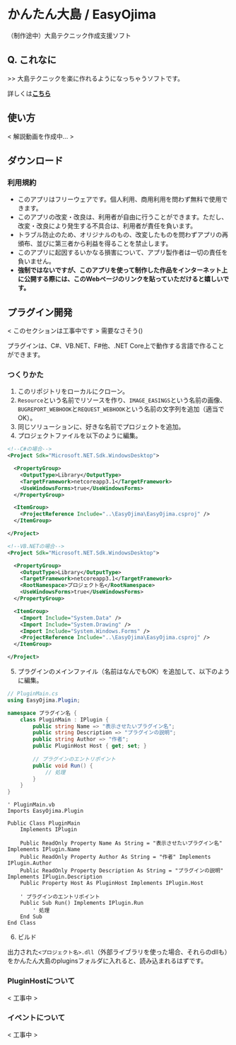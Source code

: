 # かんたん大島 / EasyOjima
（制作途中）大島テクニック作成支援ソフト

## Q. これなに
\>\> 大島テクニックを楽に作れるようになっちゃうソフトです。

詳しくは[**こちら**](https://www.kankantari.net/EasyOjima)

## 使い方
< 解説動画を作成中… >

## ダウンロード

### 利用規約
* このアプリはフリーウェアです。個人利用、商用利用を問わず無料で使用できます。
* このアプリの改変・改良は、利用者が自由に行うことができます。ただし、改変・改良により発生する不具合は、利用者が責任を負います。
* トラブル防止のため、オリジナルのもの、改変したものを問わずアプリの再頒布、並びに第三者から利益を得ることを禁止します。
* このアプリに起因するいかなる損害について、アプリ製作者は一切の責任を負いません。
* <strong>強制ではないですが、このアプリを使って制作した作品をインターネット上に公開する際には、このWebページのリンクを貼っていただけると嬉しいです。</strong>

## プラグイン開発
< このセクションは工事中です >
需要なさそう()
<!--
<strong>このリポジトリのファイルだけで作ることは可能ですが、準備が面倒な方は`@Nodoka_Oto_Mad`(twiter)または`Nodoka#7342`(Discord)までDMください。テンプレートを押し付けます。</strong>
-->
プラグインは、C#、VB.NET、F#他、.NET Core上で動作する言語で作ることができます。
### つくりかた
1. このリポジトリをローカルにクローン。
2. `Resource`という名前でリソースを作り、`IMAGE_EASINGS`という名前の画像、`BUGREPORT_WEBHOOK`と`REQUEST_WEBHOOK`という名前の文字列を追加（適当でOK）。
3. 同じソリューションに、好きな名前でプロジェクトを追加。
4. プロジェクトファイルを以下のように編集。
```xml
<!--C#の場合-->
<Project Sdk="Microsoft.NET.Sdk.WindowsDesktop">

  <PropertyGroup>
    <OutputType>Library</OutputType>
    <TargetFramework>netcoreapp3.1</TargetFramework>
    <UseWindowsForms>true</UseWindowsForms>
  </PropertyGroup>

  <ItemGroup>
    <ProjectReference Include="..\EasyOjima\EasyOjima.csproj" />
  </ItemGroup>

</Project>
```
```xml
<!--VB.NETの場合-->
<Project Sdk="Microsoft.NET.Sdk.WindowsDesktop">

  <PropertyGroup>
    <OutputType>Library</OutputType>
    <TargetFramework>netcoreapp3.1</TargetFramework>
    <RootNamespace>プロジェクト名</RootNamespace>
    <UseWindowsForms>true</UseWindowsForms>
  </PropertyGroup>

  <ItemGroup>
    <Import Include="System.Data" />
    <Import Include="System.Drawing" />
    <Import Include="System.Windows.Forms" />
    <ProjectReference Include="..\EasyOjima\EasyOjima.csproj" />
  </ItemGroup>

</Project>
```
5. プラグインのメインファイル（名前はなんでもOK）を追加して、以下のように編集。
```csharp
// PluginMain.cs
using EasyOjima.Plugin;

namespace プラグイン名 {
    class PluginMain : IPlugin {
        public string Name => "表示させたいプラグイン名";
        public string Description => "プラグインの説明";
        public string Author => "作者";
        public PluginHost Host { get; set; }
    
        // プラグインのエントリポイント
        public void Run() {
            // 処理
        }
    }
}
```
```vb.net
' PluginMain.vb
Imports EasyOjima.Plugin

Public Class PluginMain
    Implements IPlugin

    Public ReadOnly Property Name As String = "表示させたいプラグイン名" Implements IPlugin.Name
    Public ReadOnly Property Author As String = "作者" Implements IPlugin.Author
    Public ReadOnly Property Description As String = "プラグインの説明" Implements IPlugin.Description
    Public Property Host As PluginHost Implements IPlugin.Host
    
    ' プラグインのエントリポイント
    Public Sub Run() Implements IPlugin.Run
        ' 処理
    End Sub
End Class
```
6. ビルド

出力された`<プロジェクト名>.dll`（外部ライブラリを使った場合、それらのdllも）をかんたん大島のpluginsフォルダに入れると、読み込まれるはずです。

### PluginHostについて
< 工事中 >
### イベントについて
< 工事中 >
